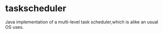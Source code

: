 # taskscheduler
Java implementation of a multi-level task scheduler,which is alike an usual OS uses.
